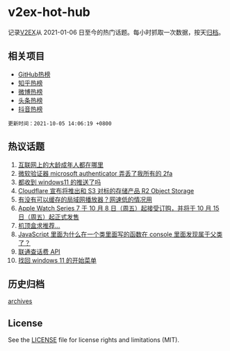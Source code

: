 # v2ex-hot-hub

 记录[V2EX](https://www.v2ex.com/)从 2021-01-06 日至今的热门话题。每小时抓取一次数据，按天[归档](archives)。
 
 ## 相关项目

- [GitHub热榜](https://github.com/snaildev/github-hot-hub)
- [知乎热榜](https://github.com/snaildev/zhihu-hot-hub)
- [微博热榜](https://github.com/snaildev/weibo-hot-hub)
- [头条热榜](https://github.com/snaildev/toutiao-hot-hub)
- [抖音热榜](https://github.com/snaildev/douyin-hot-hub)


 `更新时间：2021-10-05 14:06:19 +0800`

## 热议话题

1. [互联网上的大龄成年人都在哪里](https://www.v2ex.com/t/805900)
1. [微软验证器 microsoft authenticator 弄丢了我所有的 2fa](https://www.v2ex.com/t/805856)
1. [都收到 windows11 的推送了吗](https://www.v2ex.com/t/805915)
1. [Cloudflare 宣布将推出和 S3 对标的存储产品 R2 Object Storage](https://www.v2ex.com/t/805868)
1. [有没有可以缓存的局域网播放器？网速低的情况用](https://www.v2ex.com/t/805851)
1. [Apple Watch Series 7 于 10 月 8 日（周五）起接受订购，并将于 10 月 15 日（周五）起正式发售](https://www.v2ex.com/t/805886)
1. [机顶盒求推荐...](https://www.v2ex.com/t/805916)
1. [JavaScript 里面为什么在一个类里面写的函数在 console 里面发现属于父类了？](https://www.v2ex.com/t/805883)
1. [联通查话费 API](https://www.v2ex.com/t/805901)
1. [找回 windows 11 的开始菜单](https://www.v2ex.com/t/805892)

## 历史归档

[archives](archives)

## License

See the [LICENSE](LICENSE) file for license rights and limitations (MIT).
